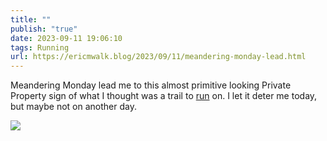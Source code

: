 ```yaml
---
title: ""
publish: "true"
date: 2023-09-11 19:06:10
tags: Running
url: https://ericmwalk.blog/2023/09/11/meandering-monday-lead.html
---
```


Meandering Monday lead me to this almost primitive looking Private Property sign of what I thought was a trail to [run](https://strava.com/activities/9830142294)  on. I let it deter me today, but maybe not on another day.

![](https://ericmwalk.blog/uploads/2023/58c16ca4-562d-41cc-9c90-41215600d06d.jpg)